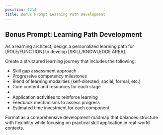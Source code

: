 ```yaml
---
position: 1214
title: Bonus Prompt Learning Path Development
---
```


## Bonus Prompt: Learning Path Development

As a learning architect, design a personalized learning path for [ROLE/FUNCTION] to develop [SKILL/KNOWLEDGE AREA].





Create a structured learning journey that includes the following:

- Skill gap assessment approach
- Progressive competency milestones
- Blend of learning modalities (self-directed, social, formal, etc.)
- Core content and resources for each stage
- 
- Application activities to reinforce learning
- Feedback mechanisms to assess progress
- Estimated time investment for each component




Format as a comprehensive development roadmap that balances structure with flexibility while focusing on practical skill application in real-world contexts.